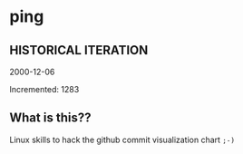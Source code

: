 # ping

## HISTORICAL ITERATION
2000-12-06

Incremented: 1283

## What is this?? 
Linux skills to hack the github commit visualization chart `;-)`
